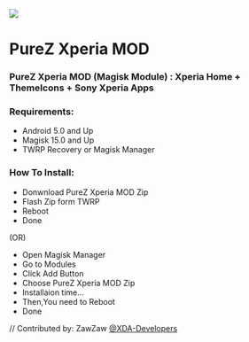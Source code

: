 <img src="https://s20.postimg.org/r6nu0344d/Screenshot_20170720-222914.jpg" />

# PureZ Xperia MOD

### PureZ Xperia MOD (Magisk Module) : Xperia Home + ThemeIcons + Sony Xperia Apps

### Requirements:
- Android 5.0 and Up
- Magisk 15.0 and Up
- TWRP Recovery or Magisk Manager

### How To Install:
- Donwnload PureZ Xperia MOD Zip
- Flash Zip form TWRP
- Reboot
- Done

(OR)

- Open Magisk Manager
- Go to Modules
- Click Add Button
- Choose PureZ Xperia MOD Zip
- Installaion time...
- Then,You need to Reboot
- Done

// Contributed by: ZawZaw [@XDA-Developers](https://forum.xda-developers.com/member.php?u=7581611)
